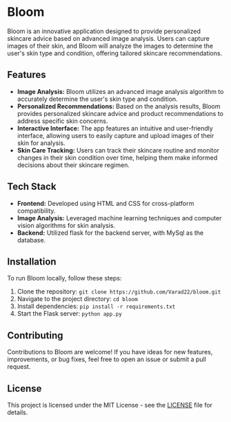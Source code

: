 # Bloom

Bloom is an innovative application designed to provide personalized skincare advice based on advanced image analysis. Users can capture images of their skin, and Bloom will analyze the images to determine the user's skin type and condition, offering tailored skincare recommendations.

## Features

- **Image Analysis:** Bloom utilizes an advanced image analysis algorithm to accurately determine the user's skin type and condition.
- **Personalized Recommendations:** Based on the analysis results, Bloom provides personalized skincare advice and product recommendations to address specific skin concerns.
- **Interactive Interface:** The app features an intuitive and user-friendly interface, allowing users to easily capture and upload images of their skin for analysis.
- **Skin Care Tracking:** Users can track their skincare routine and monitor changes in their skin condition over time, helping them make informed decisions about their skincare regimen.

## Tech Stack

- **Frontend:** Developed using HTML and CSS for cross-platform compatibility.
- **Image Analysis:** Leveraged machine learning techniques and computer vision algorithms for skin analysis.
- **Backend:** Utilized flask for the backend server, with MySql as the database.

## Installation

To run Bloom locally, follow these steps:

1. Clone the repository: `git clone https://github.com/Varad22/bloom.git`
2. Navigate to the project directory: `cd bloom`
3. Install dependencies: `pip install -r requirements.txt`
4. Start the Flask server: `python app.py`

## Contributing

Contributions to Bloom are welcome! If you have ideas for new features, improvements, or bug fixes, feel free to open an issue or submit a pull request.

## License

This project is licensed under the MIT License - see the [LICENSE](LICENSE) file for details.
